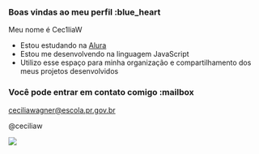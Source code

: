 ### Boas vindas ao meu perfil :blue_heart

Meu nome é Cec1liaW

- Estou estudando na [Alura](https://www.alura.com.br)
- Estou me desenvolvendo na linguagem JavaScript
- Utilizo esse espaço para minha organização e compartilhamento dos meus projetos desenvolvidos

### Você pode entrar em contato comigo :mailbox

ceciliawagner@escola.pr.gov.br

@ceciliaw

![](https://media.tenor.com/GOabrbLMl4AAAAAd/plink-cat-plink.gif)
